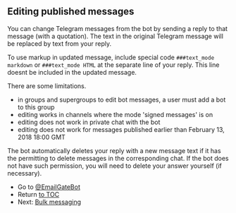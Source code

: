 ## Editing published messages

You can change Telegram messages from the bot by sending a reply to that message (with a quotation).
The text in the original Telegram message will be replaced by text from your reply.

To use markup in updated message, include special code `###text_mode markdown` or `###text_mode HTML` at the separate line of your reply.
This line doesnt be included in the updated message.

There are some limitations.

- in groups and supergroups to edit bot messages, a user must add a bot to this group
- editing works in channels where the mode 'signed messages' is on
- editing does not work in private chat with the bot
- editing does not work for messages published earlier than February 13, 2018 18:00 GMT

The bot automatically deletes your reply with a new message text if it has the permitting to delete messages in the corresponding chat.
If the bot does not have such permission, you will need to delete your answer yourself (if necessary).

- Go to [@EmailGateBot](http://t.me/EmailGateBot?start=utm_KDaxQG000_github-en-editing)
- Return [to TOC](guide.md)
- Next: [Bulk messaging](bulk.md)
